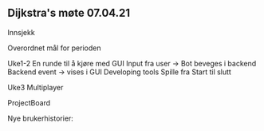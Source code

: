 ## Dijkstra's møte 07.04.21

Innsjekk


Overordnet mål for perioden

Uke1-2
En runde til å kjøre med GUI
Input fra user -> Bot beveges i backend
Backend event -> vises i GUI
Developing tools
Spille fra Start til slutt


Uke3
Multiplayer

ProjectBoard



Nye brukerhistorier:

